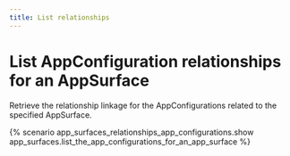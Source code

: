 ```yaml
---
title: List relationships
---
```


# List AppConfiguration relationships for an AppSurface

Retrieve the relationship linkage for the AppConfigurations related to the specified AppSurface.

{% scenario app_surfaces_relationships_app_configurations.show app_surfaces.list_the_app_configurations_for_an_app_surface %}
